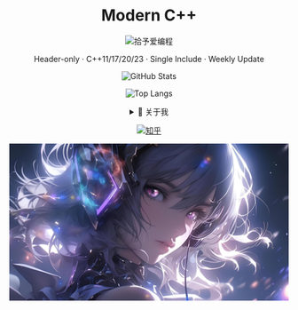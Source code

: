 <div id="title" align=center>

# Modern C++  

<p align="center">
  <img alt="拾予爱编程" src="https://readme-typing-svg.herokuapp.com?font=Segoe+Script&center=true&lines=拾予爱编程" />
</p>

<p align="center">Header-only · C++11/17/20/23 · Single Include · Weekly Update</p> 

<p align="center">
  <img width="400" alt="GitHub Stats" src="https://github-stats.ubrong.com/api?username=shiyu-code&show_icons=true&theme=tokyonight">
  <br/>

<p align="center">
  <img width="400" alt="Top Langs" src="https://github-stats.ubrong.com/api/top-langs/?username=shiyu-code&layout=compact&theme=tokyonight">
</p>


<details>
  <summary>🎨 关于我</summary>

[![modern cpp](https://img.shields.io/badge/code-Modern%20C++-blue)](https://learn.microsoft.com/zh-cn/cpp/cpp/welcome-back-to-cpp-modern-cpp) 
![](https://img.shields.io/badge/热爱-学习-yellow) 
![](https://img.shields.io/badge/性格-开朗-red) 
![](https://img.shields.io/badge/爱好-二次元-red)

![C++17](https://img.shields.io/badge/-C%2B%2B17-00599C?logo=c%2B%2B&logoColor=white)
![C++20](https://img.shields.io/badge/-C%2B%2B20-00599C?logo=c%2B%2B&logoColor=white)
![C++23](https://img.shields.io/badge/-C%2B%2B23-00599C?logo=c%2B%2B&logoColor=white)
![Concepts](https://img.shields.io/badge/-Concepts-00599C?logo=c%2B%2B&logoColor=white)
![Modules](https://img.shields.io/badge/-Modules-00599C?logo=c%2B%2B&logoColor=white)
![Coroutines](https://img.shields.io/badge/-Coroutines-00599C?logo=c%2B%2B&logoColor=white)

![CMake](https://img.shields.io/badge/CMake-3.25+-064F8C?logo=cmake&logoColor=white)
![Ninja](https://img.shields.io/badge/Ninja-1.11-black?logo=ninja)
![GCC](https://img.shields.io/badge/GCC-13+-A42E2B?logo=gnu)
![Clang](https://img.shields.io/badge/Clang-16+-white?logo=llvm)
![MSVC](https://img.shields.io/badge/MSVC-2022-5E4FA2?logo=visualstudio)
![Conan](https://img.shields.io/badge/Conan-2.0-blue?logo=conan)
![vcpkg](https://img.shields.io/badge/vcpkg-2023.02-blue?logo=vcpkg)

![Qt 5.15](https://img.shields.io/badge/Qt-5.15-41CD52?logo=qt&logoColor=white)
![Qt 6.5](https://img.shields.io/badge/Qt-6.5-41CD52?logo=qt&logoColor=white)
![QtCore](https://img.shields.io/badge/-QtCore-41CD52?logo=qt&logoColor=white)
![QtWidgets](https://img.shields.io/badge/-QtWidgets-41CD52?logo=qt&logoColor=white)
![QML](https://img.shields.io/badge/-QML-41CD52?logo=qt&logoColor=white)
![QtQuick](https://img.shields.io/badge/-QtQuick-41CD52?logo=qt&logoColor=white)
![QtQuick3D](https://img.shields.io/badge/-QtQuick3D-41CD52?logo=qt&logoColor=white)
![QtMultimedia](https://img.shields.io/badge/-QtMultimedia-41CD52?logo=qt&logoColor=white)
![QtNetwork](https://img.shields.io/badge/-QtNetwork-41CD52?logo=qt&logoColor=white)
![QtSql](https://img.shields.io/badge/-QtSql-41CD52?logo=qt&logoColor=white)
![QtConcurrent](https://img.shields.io/badge/-QtConcurrent-41CD52?logo=qt&logoColor=white)
![QtCharts](https://img.shields.io/badge/-QtCharts-41CD52?logo=qt&logoColor=white)
![QtDataVisualization](https://img.shields.io/badge/-QtDataVisualization-41CD52?logo=qt&logoColor=white)
![QtSerialPort](https://img.shields.io/badge/-QtSerialPort-41CD52?logo=qt&logoColor=white)
![QtWebEngine](https://img.shields.io/badge/-QtWebEngine-41CD52?logo=qt&logoColor=white)

![Boost](https://img.shields.io/badge/Boost-1.82-FF9E3D?logo=boost&logoColor=white)
![OpenCV](https://img.shields.io/badge/OpenCV-4.8-5C3EE8?logo=opencv)
![PCL](https://img.shields.io/badge/PCL-1.13-FFC107?logo=pointclouds)
![Eigen](https://img.shields.io/badge/Eigen-3.4-0A7BDC?logo=eigen)
![spdlog](https://img.shields.io/badge/spdlog-1.12-42A5F5?logo=github)
![fmt](https://img.shields.io/badge/fmt-10.0-blue?logo=github)
![protobuf](https://img.shields.io/badge/protobuf-24.x-1A73E8?logo=protocolbuffers)
![grpc](https://img.shields.io/badge/gRPC-1.56-00B4E6?logo=grpc)
![SQLite](https://img.shields.io/badge/SQLite-3.42-003B57?logo=sqlite)
![PostgreSQL](https://img.shields.io/badge/PostgreSQL-15-4169E1?logo=postgresql)
![Redis](https://img.shields.io/badge/Redis-7.0-red?logo=redis)

![Clang-Tidy](https://img.shields.io/badge/Clang--Tidy-16-white?logo=llvm)
![Cppcheck](https://img.shields.io/badge/Cppcheck-2.12-1F6E43?logo=github)
![Valgrind](https://img.shields.io/badge/Valgrind-3.21-green?logo=linux)
![GoogleTest](https://img.shields.io/badge/GoogleTest-1.14-blue?logo=google)
![Catch2](https://img.shields.io/badge/Catch2-3.4-blue?logo=c%2B%2B)
![QTest](https://img.shields.io/badge/QTest-Qt6-41CD52?logo=qt&logoColor=white)
![Windows](https://img.shields.io/badge/Windows-0078D4?logo=windows)
![Linux](https://img.shields.io/badge/Linux-FCC624?logo=linux)
![macOS](https://img.shields.io/badge/macOS-000000?logo=apple)
![Docker](https://img.shields.io/badge/Docker-supported-2496ED?logo=docker)

</details>

[![知乎](https://img.shields.io/badge/%E7%9F%A5%E4%B9%8E-shiyu-yello)](https://www.zhihu.com/people/shi-yu-50-74)

</div>

![头像](image/头像.jpg)


